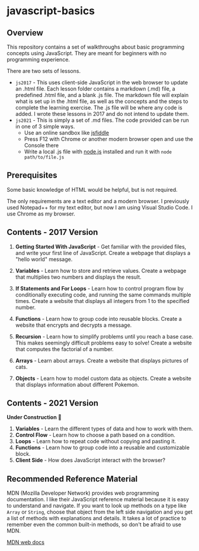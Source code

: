 ﻿# javascript-basics

## Overview

This repository contains a set of walkthroughs about basic programming concepts using JavaScript.  They are meant for beginners with no programming experience.

There are two sets of lessons.
  * `js2017` - This uses client-side JavaScript in the web browser to update an .html file.  Each lesson folder contains a markdown (.md) file, a predefined .html file, and a blank .js file.  The markdown file will explain what is set up in the .html file, as well as the concepts and the steps to complete the learning exercise.  The .js file will be where any code is added.  I wrote these lessons in 2017 and do not intend to update them.
  * `js2021` - This is simply a set of .md files.  The code provided can be run in one of 3 simple ways.
     - Use an online sandbox like [jsfiddle](https://jsfiddle.net/)
     - Press F12 with Chrome or another modern browser open and use the Console there
     - Write a local .js file with [node.js](https://nodejs.org/en/) installed and run it with `node path/to/file.js`

## Prerequisites

Some basic knowledge of HTML would be helpful, but is not required.

The only requirements are a text editor and a modern browser.  I previously used Notepad++ for my text editor, but now I am using Visual Studio Code.  I use Chrome as my browser.

## Contents - 2017 Version

1. **Getting Started With JavaScript** - Get familiar with the provided files, and write your first line of JavaScript.  Create a webpage that displays a "hello world" message.

2. **Variables** - Learn how to store and retrieve values.  Create a webpage that multiplies two numbers and displays the result.

3. **If Statements and For Loops** - Learn how to control program flow by conditionally executing code, and running the same commands multiple times.  Create a website that displays all integers from 1 to the specified number.

4. **Functions** - Learn how to group code into reusable blocks.  Create a website that encrypts and decrypts a message.

5. **Recursion** - Learn how to simplify problems until you reach a base case.  This makes seemingly difficult problems easy to solve!  Create a website that computes the factorial of a number.

6. **Arrays** - Learn about arrays.  Create a website that displays pictures of cats.

7. **Objects** - Learn how to model custom data as objects.  Create a website that displays information about different Pokemon.

## Contents - 2021 Version

**Under Construction** :construction:

1. **Variables** - Learn the different types of data and how to work with them.
2. **Control Flow** - Learn how to choose a path based on a condition.
3. **Loops** - Learn how to repeat code without copying and pasting it.
4. **Functions** - Learn how to group code into a reusable and customizable block.
5. **Client Side** - How does JavaScript interact with the browser?

## Recommended Reference Material

MDN (Mozilla Developer Network) provides web programming documentation.  I like their JavaScript reference material because it is easy to understand and navigate.  If you want to look up methods on a type like `Array` or `String`, choose that object from the left side navigation and you get a list of methods with explanations and details.  It takes a lot of practice to remember even the common built-in methods, so don't be afraid to use MDN.

[MDN web docs](https://developer.mozilla.org/en-US/docs/Web/JavaScript/Reference/Global_Objects)